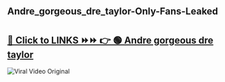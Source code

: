 
 ## Andre_gorgeous_dre_taylor-Only-Fans-Leaked

# <h2><a href="https://clipsfans.com/Andre_gorgeous_dre_taylor&ref=git">🔗 Click to LINKS ⏩⏩ 👉 🟢 Andre gorgeous dre taylor </a></h2>

<a href="https://clipsfans.com/Andre_gorgeous_dre_taylor&ref=git" rel="nofollow" data-target="animated-image.originalLink"><img src="https://i.ibb.co.com/xMMVF88/686577567.gif" alt="Viral Video Original" style="max-width: 100%; display: inline-block;" data-target="animated-image.originalImage"></a>
